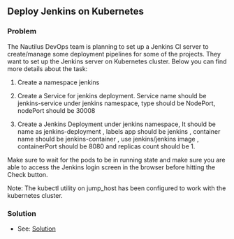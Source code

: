 ## Deploy Jenkins on Kubernetes

### Problem

The Nautilus DevOps team is planning to set up a Jenkins CI server to create/manage some deployment pipelines for some
of the projects. They want to set up the Jenkins server on Kubernetes cluster. Below you can find more details about the
task:

1) Create a namespace jenkins

2) Create a Service for jenkins deployment. Service name should be jenkins-service under jenkins namespace, type should
   be NodePort, nodePort should be 30008

3) Create a Jenkins Deployment under jenkins namespace, It should be name as jenkins-deployment , labels app should be
   jenkins , container name should be jenkins-container , use jenkins/jenkins image , containerPort should be 8080 and
   replicas count should be 1.

Make sure to wait for the pods to be in running state and make sure you are able to access the Jenkins login screen in
the browser before hitting the Check button.

Note: The kubectl utility on jump_host has been configured to work with the kubernetes cluster.

### Solution

- See: [Solution](./solution.yaml)
